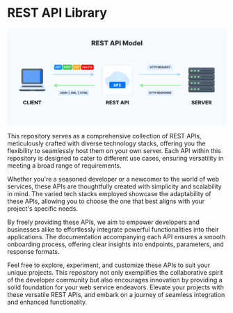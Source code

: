 # REST API Library
![Img](/Assets/Img/1.png)

This repository serves as a comprehensive collection of REST APIs, meticulously crafted with diverse technology stacks, offering you the flexibility to seamlessly host them on your own server. Each API within this repository is designed to cater to different use cases, ensuring versatility in meeting a broad range of requirements.

Whether you're a seasoned developer or a newcomer to the world of web services, these APIs are thoughtfully created with simplicity and scalability in mind. The varied tech stacks employed showcase the adaptability of these APIs, allowing you to choose the one that best aligns with your project's specific needs.

By freely providing these APIs, we aim to empower developers and businesses alike to effortlessly integrate powerful functionalities into their applications. The documentation accompanying each API ensures a smooth onboarding process, offering clear insights into endpoints, parameters, and response formats.

Feel free to explore, experiment, and customize these APIs to suit your unique projects. This repository not only exemplifies the collaborative spirit of the developer community but also encourages innovation by providing a solid foundation for your web service endeavors. Elevate your projects with these versatile REST APIs, and embark on a journey of seamless integration and enhanced functionality.


